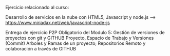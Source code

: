 Ejercicio relacionado al curso:

Desarrollo de servicios en la nube con HTML5, Javascript y node.js --> https://www.miriadax.net/web/javascript-node-js

Entrega de ejercicio P2P Obligatorio del Modulo 5: Gestión de versiones de proyectos con git y GITHUB
Proyecto, Espacio de Trabajo y Versiones (Commit)
Arboles y Ramas de un proyecto; Repositorios Remoto y colaboración a través de GITHUB

